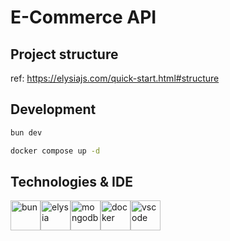 # E-Commerce API

## Project structure

ref: https://elysiajs.com/quick-start.html#structure

## Development

```bash
bun dev
```

```bash
docker compose up -d
```

## Technologies & IDE

<div>
  <img style="float: left" src="https://user-images.githubusercontent.com/709451/182802334-d9c42afe-f35d-4a7b-86ea-9985f73f20c3.png" height="48" alt="bun"> &nbsp;
  <img style="float: left" src="https://user-images.githubusercontent.com/35027979/205498891-b75dc404-3232-4929-b216-823aa7373b71.png" height="48" alt="elysia"> &nbsp;
  <img style="float: left" src="https://webimages.mongodb.com/_com_assets/cms/MongoDB_Logo_FullColorBlack_RGB-4td3yuxzjs.png?auto=format%2Ccompress" height="48" alt="mongodb"> &nbsp;
  <img style="float: left" src="https://upload.wikimedia.org/wikipedia/commons/4/4e/Docker_%28container_engine%29_logo.svg" height="48" alt="docker"> &nbsp;
  <img style="float: left" src="https://code.visualstudio.com/assets/updates/1_35/logo-stable.png" height="48" alt="vscode">
</div>